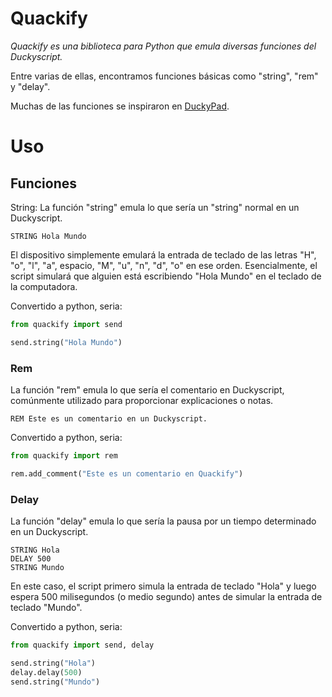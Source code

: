 # Quackify
*Quackify es una biblioteca para Python que emula diversas funciones del Duckyscript.*

Entre varias de ellas, encontramos funciones básicas como "string", "rem" y "delay".

Muchas de las funciones se inspiraron en [DuckyPad](https://github.com/dekuNukem/duckyPad).

# Uso

## Funciones

String: La función "string" emula lo que sería un "string" normal en un Duckyscript.

```
STRING Hola Mundo
```

El dispositivo simplemente emulará la entrada de teclado de las letras "H", "o", "l", "a", espacio, "M", "u", "n", "d", "o" en ese orden. Esencialmente, el script simulará que alguien está escribiendo "Hola Mundo" en el teclado de la computadora.

Convertido a python, seria:

```python
from quackify import send

send.string("Hola Mundo")
```

### Rem 

La función "rem" emula lo que sería el comentario en Duckyscript, comúnmente utilizado para proporcionar explicaciones o notas.

```
REM Este es un comentario en un Duckyscript.
```

Convertido a python, seria:

```python
from quackify import rem

rem.add_comment("Este es un comentario en Quackify")
```

### Delay 

La función "delay" emula lo que sería la pausa por un tiempo determinado en un Duckyscript.

```
STRING Hola
DELAY 500
STRING Mundo
```

En este caso, el script primero simula la entrada de teclado "Hola" y luego espera 500 milisegundos (o medio segundo) antes de simular la entrada de teclado "Mundo".

Convertido a python, seria:

```python
from quackify import send, delay

send.string("Hola")
delay.delay(500)
send.string("Mundo")
```
